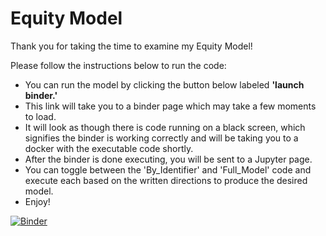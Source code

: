 # Equity Model

Thank you for taking the time to examine my Equity Model!

Please follow the instructions below to run the code:

* You can run the model by clicking the button below labeled **'launch binder.'** 
* This link will take you to a binder page which may take a few moments to load. 
* It will look as though there is code running on a black screen, which signifies the binder is working correctly and will be taking you to a docker with the executable code shortly. 
* After the binder is done executing, you will be sent to a Jupyter page. 
* You can toggle between the 'By_Identifier' and 'Full_Model' code and execute each based on the written directions to produce the desired model. 
* Enjoy!

[![Binder](https://mybinder.org/badge_logo.svg)](https://mybinder.org/v2/gh/beadeoliveira/EquityModel/HEAD)
